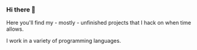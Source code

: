 ### Hi there 👋

Here you'll find my - mostly - unfinished projects that I hack on when time allows. 

I work in a variety of programming languages.
